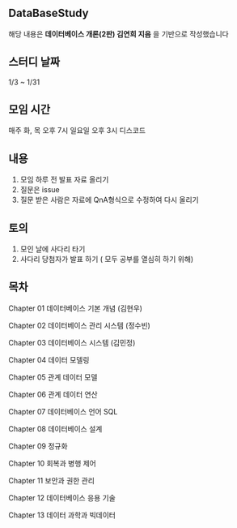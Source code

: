 
## DataBaseStudy
해당 내용은 **데이터베이스 개론(2판) 김연희 지음** 을 기반으로 작성했습니다


## 스터디 날짜 
1/3 ~ 1/31



## 모임 시간
매주 화, 목 오후 7시 일요일 오후 3시
디스코드



## 내용
1. 모임 하루 전 발표 자료 올리기
2. 질문은 issue
3. 질문 받은 사람은 자료에 QnA형식으로 수정하여 다시 올리기

## 토의
1. 모인 날에 사다리 타기
2. 사다리 당첨자가 발표 하기 ( 모두 공부를 열심히 하기 위해)


## 목차
Chapter 01 데이터베이스 기본 개념 (김현우)

Chapter 02 데이터베이스 관리 시스템 (정수빈)

Chapter 03 데이터베이스 시스템 (김민정)

Chapter 04 데이터 모델링

Chapter 05 관계 데이터 모델

Chapter 06 관계 데이터 연산

Chapter 07 데이터베이스 언어 SQL

Chapter 08 데이터베이스 설계

Chapter 09 정규화

Chapter 10 회복과 병행 제어

Chapter 11 보안과 권한 관리

Chapter 12 데이터베이스 응용 기술

Chapter 13 데이터 과학과 빅데이터
